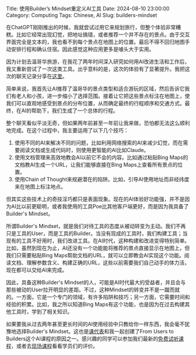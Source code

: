 Title: 使用Builder’s Mindset重定义AI工具
Date: 2024-08-10 23:00:00
Category: Computing
Tags: Chinese, AI
Slug: builders-mindset

在ChatGPT刚刚推出的时候，我就尝试过用它来规划旅行，但整个体验非常糟糕。比如它经常出现幻觉，把地址搞错，或者推荐一个并不存在的景点。由于交互界面完全是文本的，我也看不到每个景点在地图上的位置。最后不得不回归地图手动安排行程和确认住宿。因此感觉这种应用更多是噱头大于实用。

因为计划去温哥华旅游，在我花了两年时间深入研究如何用AI改进生活和工作后，我又重新尝试了一次这类工具。出乎意料的是，这次的体验有了显著提升。我把这次的聊天记录分享在[这里](https://poe.com/s/ujjVzzUJSMLPKlZ48O7w)。

简单来说，我首先让AI推荐了温哥华的景点类型和适合游玩的区域，然后告诉它我们有老人和小孩，进一步缩小了选择范围。接着让它把这些景点标注在地图上，使我们可以直观地感受到景点的分布位置，从而确定最终的行程顺序和交通方式。最终，在AI的帮助下，我们生成了一个总体的行程。

整个聊天看似平淡无奇，但如果两年前甚至一年前让我来做，恐怕都无法这么顺利地完成。在这个过程中，我主要运用了以下几个技巧：

1.	使用不同的AI来解决不同的问题，比如利用网络搜索的AI来减少幻觉，而在需要阅读文档或生成代码时，则使用更智能的AI比如Claude。
2.	使用文档管理来高效地教会AI以前它不会的内容。比如通过粘贴Bing Maps的文档教AI生成一个URL，让我们能够直接在Bing Maps上查看所有景点的位置。
3.	使用Chain of Thought来规避潜在的陷阱。比如，引导AI使用地址而非经纬度来在地图上标注地点。

但其实这些技术上的奇技淫巧都只是表面现象。现在的AI体验好功能强，并不是因为AI比以前更聪明，或者我使用的工具Poe比其他客户端更好，而是因为我具备了Builder's Mindset。

所谓Builder's Mindset，就是我们对待工具的态度从被动转变为主动。我们不再只是工具的User，而是工具的Builder。当没有现成的工具时，我们构建工具；当现有的工具不好用时，我们改进工具。在AI时代，这种构建和改进变得特别简单。比如，虽然到现在为止，AI还没有一个功能能将推荐的景点直接显示在地图上，但我们只需要粘贴Bing Maps帮助文档的URL，就可以立即教会AI实现这个功能。阅读文档、理解参数含义、构建正确的URL，这些以前需要我们自己动手的体力活，现在都可以交给AI来完成。

因此，具备这种Builder's Mindset的人，可能是AI时代最大的受益者，并且会与那些被动的User拉开明显的差距。不过，这种Mindset的转变并不是一蹴而就的。一方面，它是一个专门的领域，有许多陷阱和技巧；另一方面，它需要时间和经验的积累。比如，我之所以知道Bing Maps有这个功能，也是因为在过去构建其他工具时，学到了相关知识。

如果要我从过去两年甚至更长时间的AI使用经验中只教给你一样东西，我会毫不犹豫地选择Builder's Mindset。这也是[课代表](https://www.superlinear.academy/)和我一起创建了From Users to Builders这个AI课程的原因之一。感兴趣的同学可以参加我们最新的[免费试听课程](https://maven.com/p/36a1f5/level-up-team-productivity-with-personalized-ai-agents?utm_medium=ll_share_link&utm_source=instructor)，或者去[现场课程](https://maven.com/kedaibiao/genai/)看看学员们的评价。
